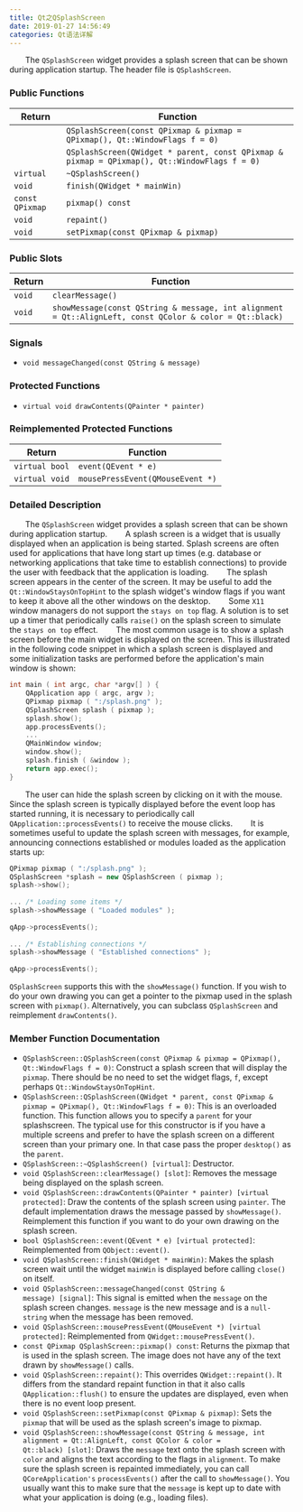 ```yaml
---
title: Qt之QSplashScreen
date: 2019-01-27 14:56:49
categories: Qt语法详解
---
```

&emsp;&emsp;The `QSplashScreen` widget provides a splash screen that can be shown during application startup. The header file is `QSplashScreen`.

### Public Functions

Return          | Function
----------------|---------
                | `QSplashScreen(const QPixmap & pixmap = QPixmap(), Qt::WindowFlags f = 0)`
                | `QSplashScreen(QWidget * parent, const QPixmap & pixmap = QPixmap(), Qt::WindowFlags f = 0)`
`virtual`       | `~QSplashScreen()`
`void`          | `finish(QWidget * mainWin)`
`const QPixmap` | `pixmap() const`
`void`          | `repaint()`
`void`          | `setPixmap(const QPixmap & pixmap)`

### Public Slots

Return | Function
-------|---------
`void` | `clearMessage()`
`void` | `showMessage(const QString & message, int alignment = Qt::AlignLeft, const QColor & color = Qt::black)`

### Signals

- `void messageChanged(const QString & message)`

### Protected Functions

- `virtual void drawContents(QPainter * painter)`

### Reimplemented Protected Functions

Return         | Function
---------------|----------
`virtual bool` | `event(QEvent * e)`
`virtual void` | `mousePressEvent(QMouseEvent *)`

### Detailed Description

&emsp;&emsp;The `QSplashScreen` widget provides a splash screen that can be shown during application startup.
&emsp;&emsp;A splash screen is a widget that is usually displayed when an application is being started. Splash screens are often used for applications that have long start up times (e.g. database or networking applications that take time to establish connections) to provide the user with feedback that the application is loading.
&emsp;&emsp;The splash screen appears in the center of the screen. It may be useful to add the `Qt::WindowStaysOnTopHint` to the splash widget's window flags if you want to keep it above all the other windows on the desktop.
&emsp;&emsp;Some `X11` window managers do not support the `stays on top` flag. A solution is to set up a timer that periodically calls `raise()` on the splash screen to simulate the `stays on top` effect.
&emsp;&emsp;The most common usage is to show a splash screen before the main widget is displayed on the screen. This is illustrated in the following code snippet in which a splash screen is displayed and some initialization tasks are performed before the application's main window is shown:

``` cpp
int main ( int argc, char *argv[] ) {
    QApplication app ( argc, argv );
    QPixmap pixmap ( ":/splash.png" );
    QSplashScreen splash ( pixmap );
    splash.show();
    app.processEvents();
    ...
    QMainWindow window;
    window.show();
    splash.finish ( &window );
    return app.exec();
}
```

&emsp;&emsp;The user can hide the splash screen by clicking on it with the mouse. Since the splash screen is typically displayed before the event loop has started running, it is necessary to periodically call `QApplication::processEvents()` to receive the mouse clicks.
&emsp;&emsp;It is sometimes useful to update the splash screen with messages, for example, announcing connections established or modules loaded as the application starts up:

``` cpp
QPixmap pixmap ( ":/splash.png" );
QSplashScreen *splash = new QSplashScreen ( pixmap );
splash->show();
​
... /* Loading some items */
splash->showMessage ( "Loaded modules" );
​
qApp->processEvents();
​
... /* Establishing connections */
splash->showMessage ( "Established connections" );
​
qApp->processEvents();
```

`QSplashScreen` supports this with the `showMessage()` function. If you wish to do your own drawing you can get a pointer to the pixmap used in the splash screen with `pixmap()`. Alternatively, you can subclass `QSplashScreen` and reimplement `drawContents()`.

### Member Function Documentation

- `QSplashScreen::QSplashScreen(const QPixmap & pixmap = QPixmap(), Qt::WindowFlags f = 0)`: Construct a splash screen that will display the `pixmap`. There should be no need to set the widget flags, `f`, except perhaps `Qt::WindowStaysOnTopHint`.
- `QSplashScreen::QSplashScreen(QWidget * parent, const QPixmap & pixmap = QPixmap(), Qt::WindowFlags f = 0)`: This is an overloaded function. This function allows you to specify a `parent` for your splashscreen. The typical use for this constructor is if you have a multiple screens and prefer to have the splash screen on a different screen than your primary one. In that case pass the proper `desktop()` as the `parent`.
- `QSplashScreen::~QSplashScreen() [virtual]`: Destructor.
- `void QSplashScreen::clearMessage() [slot]`: Removes the message being displayed on the splash screen.
- `void QSplashScreen::drawContents(QPainter * painter) [virtual protected]`: Draw the contents of the splash screen using `painter`. The default implementation draws the message passed by `showMessage()`. Reimplement this function if you want to do your own drawing on the splash screen.
- `bool QSplashScreen::event(QEvent * e) [virtual protected]`: Reimplemented from `QObject::event()`.
- `void QSplashScreen::finish(QWidget * mainWin)`: Makes the splash screen wait until the widget `mainWin` is displayed before calling `close()` on itself.
- `void QSplashScreen::messageChanged(const QString & message) [signal]`: This signal is emitted when the `message` on the splash screen changes. `message` is the new message and is a `null-string` when the message has been removed.
- `void QSplashScreen::mousePressEvent(QMouseEvent *) [virtual protected]`: Reimplemented from `QWidget::mousePressEvent()`.
- `const QPixmap QSplashScreen::pixmap() const`: Returns the pixmap that is used in the splash screen. The image does not have any of the text drawn by `showMessage()` calls.
- `void QSplashScreen::repaint()`: This overrides `QWidget::repaint()`. It differs from the standard repaint function in that it also calls `QApplication::flush()` to ensure the updates are displayed, even when there is no event loop present.
- `void QSplashScreen::setPixmap(const QPixmap & pixmap)`: Sets the `pixmap` that will be used as the splash screen's image to pixmap.
- `void QSplashScreen::showMessage(const QString & message, int alignment = Qt::AlignLeft, const QColor & color = Qt::black) [slot]`: Draws the `message` text onto the splash screen with `color` and aligns the text according to the flags in `alignment`. To make sure the splash screen is repainted immediately, you can call `QCoreApplication's` `processEvents()` after the call to `showMessage()`. You usually want this to make sure that the `message` is kept up to date with what your application is doing (e.g., loading files).